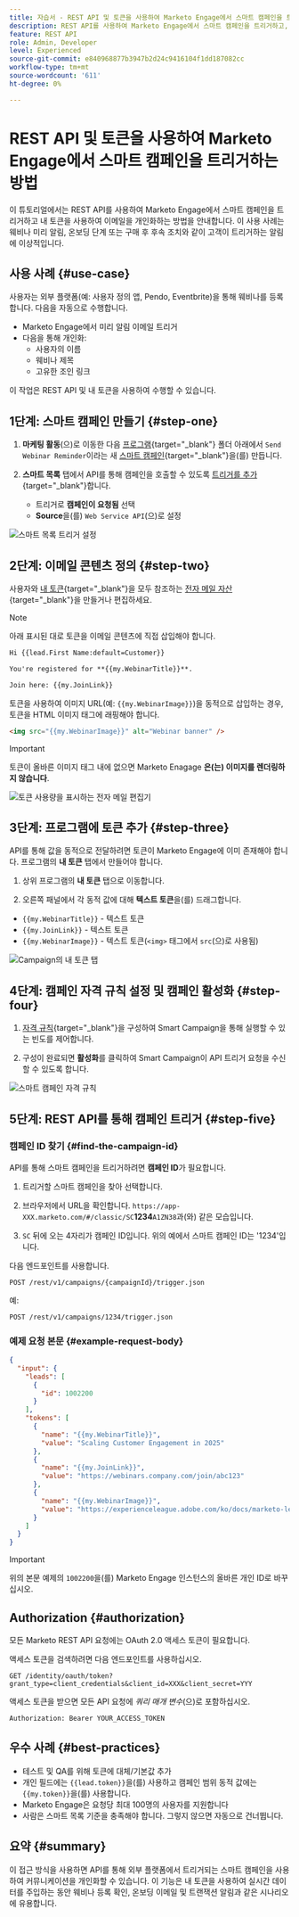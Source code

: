 ```yaml
---
title: 자습서 - REST API 및 토큰을 사용하여 Marketo Engage에서 스마트 캠페인을 트리거하는 방법
description: REST API를 사용하여 Marketo Engage에서 스마트 캠페인을 트리거하고, 내 토큰을 사용하여 이메일을 개인화하는 방법을 알아봅니다.
feature: REST API
role: Admin, Developer
level: Experienced
source-git-commit: e840968877b3947b2d24c9416104f1dd187082cc
workflow-type: tm+mt
source-wordcount: '611'
ht-degree: 0%

---
```


# REST API 및 토큰을 사용하여 Marketo Engage에서 스마트 캠페인을 트리거하는 방법

이 튜토리얼에서는 REST API를 사용하여 Marketo Engage에서 스마트 캠페인을 트리거하고 내 토큰을 사용하여 이메일을 개인화하는 방법을 안내합니다. 이 사용 사례는 웨비나 미리 알림, 온보딩 단계 또는 구매 후 후속 조치와 같이 고객이 트리거하는 알림에 이상적입니다.

## 사용 사례 {#use-case}

사용자는 외부 플랫폼(예: 사용자 정의 앱, Pendo, Eventbrite)을 통해 웨비나를 등록합니다. 다음을 자동으로 수행합니다.

* Marketo Engage에서 미리 알림 이메일 트리거
* 다음을 통해 개인화:
   * 사용자의 이름
   * 웨비나 제목
   * 고유한 조인 링크

이 작업은 REST API 및 내 토큰을 사용하여 수행할 수 있습니다.

## 1단계: 스마트 캠페인 만들기 {#step-one}

1. **마케팅 활동**(으)로 이동한 다음 [프로그램](https://experienceleague.adobe.com/ko/docs/marketo/using/product-docs/core-marketo-concepts/programs/creating-programs/understanding-programs){target="_blank"} 폴더 아래에서 `Send Webinar Reminder`이라는 새 [스마트 캠페인](https://experienceleague.adobe.com/ko/docs/marketo/using/product-docs/core-marketo-concepts/smart-campaigns/understanding-smart-campaigns){target="_blank"}을(를) 만듭니다.

1. **스마트 목록** 탭에서 API를 통해 캠페인을 호출할 수 있도록 [트리거를 추가](https://experienceleague.adobe.com/ko/docs/marketo/using/product-docs/core-marketo-concepts/smart-campaigns/creating-a-smart-campaign/define-smart-list-for-smart-campaign-trigger){target="_blank"}합니다.

   * 트리거로 **캠페인이 요청됨** 선택
   * **Source**&#x200B;을(를) `Web Service API`(으)로 설정

![스마트 목록 트리거 설정](assets/trigger-smart-campaign-rest-api-1.png)

## 2단계: 이메일 콘텐츠 정의 {#step-two}

사용자와 [내 토큰](https://experienceleague.adobe.com/ko/docs/marketo/using/product-docs/core-marketo-concepts/programs/tokens/managing-my-tokens){target="_blank"}을 모두 참조하는 [전자 메일 자산](https://experienceleague.adobe.com/ko/docs/marketo-developer/marketo/rest/assets/emails){target="_blank"}을 만들거나 편집하세요.

>[!NOTE]
>
>아래 표시된 대로 토큰을 이메일 콘텐츠에 직접 삽입해야 합니다.

```html
Hi {{lead.First Name:default=Customer}}

You're registered for **{{my.WebinarTitle}}**.

Join here: {{my.JoinLink}}
```

토큰을 사용하여 이미지 URL(예: `{{my.WebinarImage}}`)을 동적으로 삽입하는 경우, 토큰을 HTML 이미지 태그에 래핑해야 합니다.

```html
<img src="{{my.WebinarImage}}" alt="Webinar banner" />
```

>[!IMPORTANT]
>
>토큰이 올바른 이미지 태그 내에 없으면 Marketo Enagage **은(는) 이미지를 렌더링하지 않습니다**.

![토큰 사용량을 표시하는 전자 메일 편집기](assets/trigger-smart-campaign-rest-api-2.png)

## 3단계: 프로그램에 토큰 추가 {#step-three}

API를 통해 값을 동적으로 전달하려면 토큰이 Marketo Engage에 이미 존재해야 합니다. 프로그램의 **내 토큰** 탭에서 만들어야 합니다.

1. 상위 프로그램의 **내 토큰** 탭으로 이동합니다.

2. 오른쪽 패널에서 각 동적 값에 대해 **텍스트 토큰**&#x200B;을(를) 드래그합니다.

* `{{my.WebinarTitle}}` - 텍스트 토큰
* `{{my.JoinLink}}` - 텍스트 토큰
* `{{my.WebinarImage}}` - 텍스트 토큰(`<img>` 태그에서 `src`(으)로 사용됨)

![Campaign의 내 토큰 탭](assets/trigger-smart-campaign-rest-api-3.png)

## 4단계: 캠페인 자격 규칙 설정 및 캠페인 활성화 {#step-four}

1. [자격 규칙](https://experienceleague.adobe.com/ko/docs/marketo/using/product-docs/core-marketo-concepts/smart-campaigns/using-smart-campaigns/edit-qualification-rules-in-a-smart-campaign){target="_blank"}을 구성하여 Smart Campaign을 통해 실행할 수 있는 빈도를 제어합니다.

1. 구성이 완료되면 **활성화**&#x200B;를 클릭하여 Smart Campaign이 API 트리거 요청을 수신할 수 있도록 합니다.

![스마트 캠페인 자격 규칙](assets/trigger-smart-campaign-rest-api-4.png)

## 5단계: REST API를 통해 캠페인 트리거 {#step-five}

### 캠페인 ID 찾기 {#find-the-campaign-id}

API를 통해 스마트 캠페인을 트리거하려면 **캠페인 ID**&#x200B;가 필요합니다.

1. 트리거할 스마트 캠페인을 찾아 선택합니다.

1. 브라우저에서 URL을 확인합니다. `https://app-XXX.marketo.com/#/classic/SC`**1234**`A1ZN38`&#x200B;과(와) 같은 모습입니다.

1. `SC` 뒤에 오는 4자리가 캠페인 ID입니다. 위의 예에서 스마트 캠페인 ID는 &#39;1234&#39;입니다.

다음 엔드포인트를 사용합니다.

```
POST /rest/v1/campaigns/{campaignId}/trigger.json
```

예:

```
POST /rest/v1/campaigns/1234/trigger.json
```

### 예제 요청 본문 {#example-request-body}

```json
{
  "input": {
    "leads": [
      {
        "id": 1002200
      }
    ],
    "tokens": [
      {
        "name": "{{my.WebinarTitle}}",
        "value": "Scaling Customer Engagement in 2025"
      },
      {
        "name": "{{my.JoinLink}}",
        "value": "https://webinars.company.com/join/abc123"
      },
      {
        "name": "{{my.WebinarImage}}",
        "value": "https://experienceleague.adobe.com/ko/docs/marketo-learn/tutorials/events/media_1c6f338a518ada11550084c8ab3a6bbf554ff6eac.jpeg"
      }
    ]
  }
}
```

>[!IMPORTANT]
>
>위의 본문 예제의 `1002200`을(를) Marketo Engage 인스턴스의 올바른 개인 ID로 바꾸십시오.

## Authorization {#authorization}

모든 Marketo REST API 요청에는 OAuth 2.0 액세스 토큰이 필요합니다.

액세스 토큰을 검색하려면 다음 엔드포인트를 사용하십시오.

```
GET /identity/oauth/token?grant_type=client_credentials&client_id=XXX&client_secret=YYY
```

액세스 토큰을 받으면 모든 API 요청에 _쿼리 매개 변수_(으)로 포함하십시오.

```
Authorization: Bearer YOUR_ACCESS_TOKEN
```

## 우수 사례 {#best-practices}

* 테스트 및 QA를 위해 토큰에 대체/기본값 추가
* 개인 필드에는 `{{lead.token}}`을(를) 사용하고 캠페인 범위 동적 값에는 `{{my.token}}`을(를) 사용합니다.
* Marketo Engage은 요청당 최대 100명의 사용자를 지원합니다
* 사람은 스마트 목록 기준을 충족해야 합니다. 그렇지 않으면 자동으로 건너뜁니다.

## 요약 {#summary}

이 접근 방식을 사용하면 API를 통해 외부 플랫폼에서 트리거되는 스마트 캠페인을 사용하여 커뮤니케이션을 개인화할 수 있습니다. 이 기능은 내 토큰을 사용하여 실시간 데이터를 주입하는 동안 웨비나 등록 확인, 온보딩 이메일 및 트랜잭션 알림과 같은 시나리오에 유용합니다.
